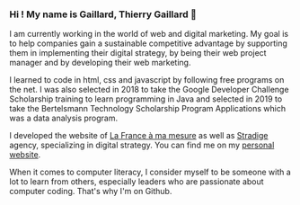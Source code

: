 ### Hi ! My name is Gaillard, Thierry Gaillard 🧭

<!--
**Gathea/Gathea** is a ✨ _special_ ✨ repository because its `README.md` (this file) appears on your GitHub profile.-->

I am currently working in the world of web and digital marketing. My goal is to help companies gain a sustainable competitive advantage by supporting them in implementing their digital strategy, by being their web project manager and by developing their web marketing.

I learned to code in html, css and javascript by following free programs on the net. I was also selected in 2018 to take the Google Developer Challenge Scholarship training to learn programming in Java and selected in 2019 to take the Bertelsmann Technology Scholarship Program Applications which was a data analysis program.

I developed the website of [La France à ma mesure](https://www.lafranceamamesure.com) as well as [Stradige](https://www.stradige.fr) agency, specializing in digital strategy. You can find me on my [personal website](https://www.gaillard-thierry.fr).

When it comes to computer literacy, I consider myself to be someone with a lot to learn from others, especially leaders who are passionate about computer coding. That's why I'm on Github.
